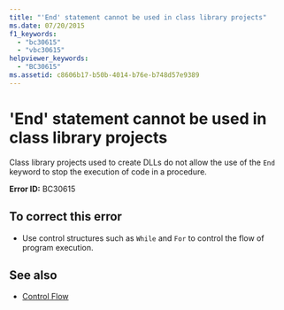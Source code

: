 ```yaml
---
title: "'End' statement cannot be used in class library projects"
ms.date: 07/20/2015
f1_keywords: 
  - "bc30615"
  - "vbc30615"
helpviewer_keywords: 
  - "BC30615"
ms.assetid: c8606b17-b50b-4014-b76e-b748d57e9389
---
```

# 'End' statement cannot be used in class library projects
Class library projects used to create DLLs do not allow the use of the `End` keyword to stop the execution of code in a procedure.  
  
 **Error ID:** BC30615  
  
## To correct this error  
  
- Use control structures such as `While` and `For` to control the flow of program execution.  
  
## See also

- [Control Flow](../programming-guide/language-features/control-flow/index.md)
